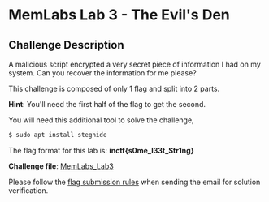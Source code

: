 # **MemLabs Lab 3 - The Evil's Den**

## **Challenge Description**

A malicious script encrypted a very secret piece of information I had on my system. Can you recover the information for me please?

This challenge is composed of only 1 flag and split into 2 parts.

**Hint**: You'll need the first half of the flag to get the second.

You will need this additional tool to solve the challenge,

```bash
$ sudo apt install steghide
```

The flag format for this lab is: **inctf{s0me_l33t_Str1ng}**

**Challenge file**: [MemLabs_Lab3](https://mega.nz/#!2ohlTAzL!1T5iGzhUWdn88zS1yrDJA06yUouZxC-VstzXFSRuzVg)

Please follow the [flag submission rules](https://github.com/stuxnet999/MemLabs#flag-submission) when sending the email for solution verification.